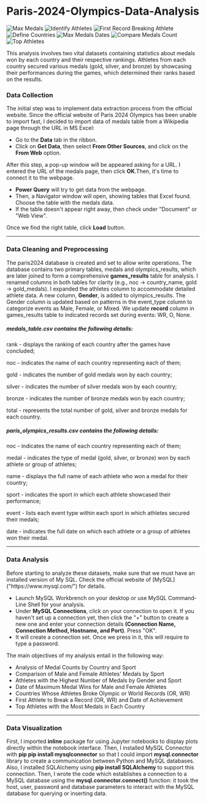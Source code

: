 # Paris-2024-Olympics-Data-Analysis
![Max Medals](https://github.com/gazizovaa/Paris-2024-Olympics-Data-Analysis/blob/main/max_medals_per_each_sport.png)
![Identify Athletes](https://github.com/gazizovaa/Paris-2024-Olympics-Data-Analysis/blob/main/identify_athletes_with_highest_number_of_medals.png)
![First Record Breaking Athlete](https://github.com/gazizovaa/Paris-2024-Olympics-Data-Analysis/blob/main/first_athlete_who_broke_record.png)
![Define Countries](https://github.com/gazizovaa/Paris-2024-Olympics-Data-Analysis/blob/main/define_countries_based_on_records.png)
![Max Medals Dates](https://github.com/gazizovaa/Paris-2024-Olympics-Data-Analysis/blob/main/date_with_highest_number_of_medals.png)
![Compare Medals Count](https://github.com/gazizovaa/Paris-2024-Olympics-Data-Analysis/blob/main/compare_number_of_medals.png)
![Top Athletes](https://github.com/gazizovaa/Paris-2024-Olympics-Data-Analysis/blob/main/top_athletes_per_each_country.png)

This analysis involves two vital datasets containing statistics about medals won by each country and their respective rankings. Athletes from each country secured various medals (gold, silver, and bronze) by showcasing their performances during the games, which determined their ranks based on the results.
<h3>Data Collection</h3>
<p>The initial step was to implement data extraction process from the official website. Since the official website of Paris 2024 Olympics has been unable to import fast, I decided to import data of medals table from a Wikipedia page through the URL in MS Excel:</p>
<ul>
  <li>Go to the <strong>Data</strong> tab in the ribbon.</li>
  <li>Click on <strong>Get Data</strong>, then select <strong>From Other Sources</strong>, and click on the <strong>From Web</strong> option.</li>
</ul>
  <p>After this step, a pop-up window will be appeared asking for a URL. I entered the URL of the medals page, then click <strong>OK</strong>.Then, it's time to connect it to the webpage.</p>
  
<ul>
  <li><strong>Power Query</strong> will try to get data from the webpage.</li>
  <li>Then, a Navigator window will open, showing tables that Excel found. Choose the table with the medals data.</li>
  <li>If the table doesn't appear right away, then check under "Document" or "Web View".</li>
</ul>
<p>Once we find the right table, click <strong>Load</strong> button.</p>
<hr/>
<h3>Data Cleaning and Preprocessing</h3>
The paris2024 database is created and set to allow write operations. The database contains two primary tables, medals and olympics_results, which are later joined to form a comprehensive <strong>games_results</strong> table for analysis. I renamed columns in both tables for clarity (e.g., noc → country_name, gold → gold_medals). I expanded the athletes column to accommodate detailed athlete data. A new column, <strong>Gender</strong>, is added to olympics_results.  The Gender column is updated based on patterns in the event_type column to categorize events as Male, Female, or Mixed. We update <strong>record</strong> column in games_results table to indicated records set during events: WR, O, None. 

<h5>medals_table.csv contains the following details:</h5>

rank - displays the ranking of each country after the games have concluded;

noc - indicates the name of each country representing each of them;

gold - indicates the number of gold medals won by each country;

silver - indicates the number of silver medals won by each country;

bronze - indicates the number of bronze medals won by each country;

total - represents the total number of gold, silver and bronze medals for each country.

<h5>paris_olympics_results.csv contains the following details:</h5>

noc - indicates the name of each country representing each of them;

medal - indicates the type of medal (gold, silver, or bronze) won by each athlete or group of athletes;

name - displays the full name of each athlete who won a medal for their country;

sport - indicates the sport in which each athlete showcased their performance;

event - lists each event type within each sport in which athletes secured their medals;

date - indicates the full date on which each athlete or a group of athletes won their medal.
<hr />
<h3>Data Analysis</h3>
<p>Before starting to analyze these datasets, make sure that we must have an installed version of My SQL. Check the official website of [MySQL]("https://www.mysql.com/") for details.</p>
<ul>
  <li>Launch MySQL Workbrench on your desktop or use MySQL Command-Line Shell for your analysis.</li>
  <li>Under <strong>MySQL Connections</strong>, click on your connection to open it. If you haven't set up a connection yet, then click the "+" button to create a new one and enter your connection details <strong>(Connection Name, Connection Method, Hostname, and Port)</strong>. Press "OK".</li>
  <li>It will create a connection set. Once we press in it, this will require to type a password.</li>
</ul>

<p>The main objectives of my analysis entail in the following way:</p>

<ul>
  <li>Analysis of Medal Counts by Country and Sport</li>
  <li>Comparison of Male and Female Athletes' Medals by Sport</li>
  <li>Athletes with the Highest Number of Medals by Gender and Sport</li>
  <li>Date of Maximum Medal Wins for Male and Female Athletes</li>
  <li>Countries Whose Athletes Broke Olympic or World Records (OR, WR)</li>
  <li>First Athlete to Break a Record (OR, WR) and Date of Achievement</li>
  <li>Top Athletes with the Most Medals in Each Country</li>
</ul>
<hr />
<h3>Data Visualization</h3>
First, I imported <strong>inline</strong> package for using Jupyter notebooks to display plots directly within the notebook interface. Then, I installed MySQL Connector with <strong>pip pip install mysqlconnector</strong> so that I could import <strong>mysql.connector</strong> library to create a communication between Python and MySQL databases. Also, I installed SQLAlchemy using <strong>pip install SQLAlchemy</strong> to support this connection. Then, I wrote the code which establishes a connection to a MySQL database using the <strong>mysql.connector.connect()</strong> function: it took the host, user, password and database parameters to interact with the MySQL database for querying or inserting data. 



